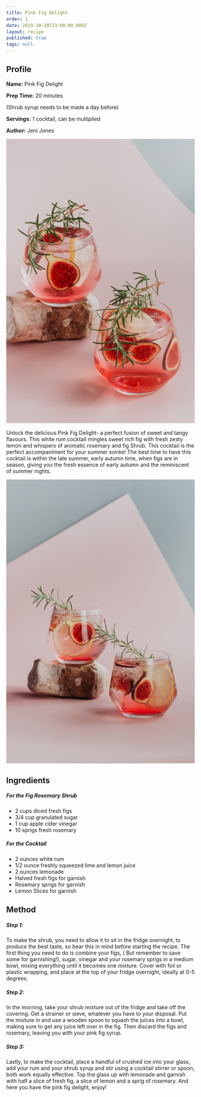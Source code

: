 ```yaml
---
title: Pink Fig Delight
order: 1
date: 2019-10-20T23:00:00.000Z
layout: recipe
published: true
tags: null
---
```

## Profile

**Name:** Pink Fig Delight

**Prep Time:** 20 minutes 

(Shrub syrup needs to be made a day before)

**Servings:** 1 cocktail, can be multiplied

**Author:** Jeni Jones 

![Fig rosemary lemon rum cocktail ](../uploads/gaby-yerden-3x2cfcobeeq-unsplash.jpg "Pink Fig Delight ")

Unlock the delicious Pink Fig Delight- a perfect fusion of sweet and tangy flavours. This white rum cocktail mingles sweet rich fig with fresh zesty lemon and whispers of aromatic rosemary and fig Shrub. This cocktail is the perfect accompaniment for your summer soirée! The best time to have this cocktail is within the late summer, early autumn time, when figs are in season, giving you the fresh essence of early autumn and the reminiscent of summer nights.

![Fig rosemary lemon rum cocktail ](../uploads/gaby-yerden-gentnw9v0qg-unsplash.jpg "Pink Fig Delight ")

## **Ingredients**



##### For the Fig Rosemary Shrub

* 2 cups diced fresh figs
* 3/4 cup granulated sugar
* 1 cup apple cider vinegar
* 10 sprigs fresh rosemary   



##### For the Cocktail

* 2 ounces white rum
* 1/2 ounce freshly squeezed lime and lemon juice 
* 2 ounces lemonade 
* Halved fresh figs for garnish
* Rosemary sprigs for garnish 
* Lemon Slices for garnish



## Method

##### *Step 1:*

To make the shrub, you need to allow it to sit in the fridge overnight, to produce the best taste, so bear this in mind before starting the recipe. The first thing you need to do is combine your figs, ( But remember to save some for garnishing!), sugar, vinegar and your rosemary sprigs in a medium bowl, mixing everything until it becomes one mixture. Cover with foil or plastic wrapping, and place at the top of your fridge overnight, ideally at 0-5 degrees.



##### *Step 2:*

In the morning, take your shrub mixture out of the fridge and take off the covering. Get a strainer or sieve, whatever you have to your disposal. Put the mixture in and use a wooden spoon to squash the juices into a bowl, making sure to get any juice left over in the fig. Then discard the figs and rosemary, leaving you with your pink fig syrup.



##### *Step 3:*

Lastly, to make the cocktail, place a handful of crushed ice into your glass, add your rum and your shrub syrup and stir using a cocktail stirrer or spoon, both work equally effective. Top the glass up with lemonade and garnish with half a slice of fresh fig, a slice of lemon and a sprig of rosemary. And here you have the pink fig delight, enjoy!